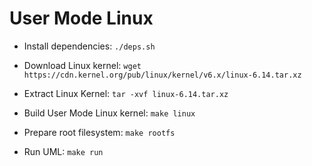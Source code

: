 User Mode Linux
==============

- Install dependencies: `./deps.sh`

- Download Linux kernel: `wget https://cdn.kernel.org/pub/linux/kernel/v6.x/linux-6.14.tar.xz`

- Extract Linux Kernel: `tar -xvf linux-6.14.tar.xz`

- Build User Mode Linux kernel: `make linux`

- Prepare root filesystem: `make rootfs`

- Run UML: `make run`
